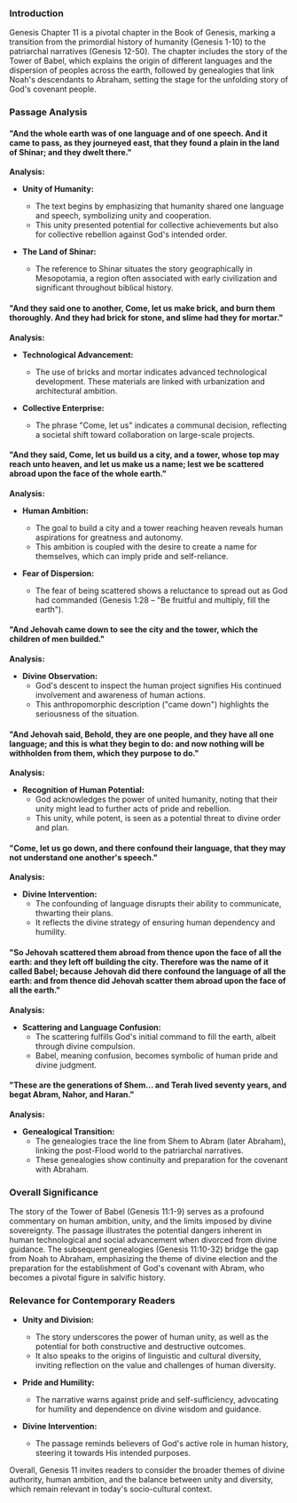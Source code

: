 ### Introduction

Genesis Chapter 11 is a pivotal chapter in the Book of Genesis, marking a transition from the primordial history of humanity (Genesis 1-10) to the patriarchal narratives (Genesis 12-50). The chapter includes the story of the Tower of Babel, which explains the origin of different languages and the dispersion of peoples across the earth, followed by genealogies that link Noah's descendants to Abraham, setting the stage for the unfolding story of God's covenant people.

### Passage Analysis

#### "And the whole earth was of one language and of one speech. And it came to pass, as they journeyed east, that they found a plain in the land of Shinar; and they dwelt there."

**Analysis:**
- **Unity of Humanity:**
  - The text begins by emphasizing that humanity shared one language and speech, symbolizing unity and cooperation.
  - This unity presented potential for collective achievements but also for collective rebellion against God's intended order.

- **The Land of Shinar:**
  - The reference to Shinar situates the story geographically in Mesopotamia, a region often associated with early civilization and significant throughout biblical history.

#### "And they said one to another, Come, let us make brick, and burn them thoroughly. And they had brick for stone, and slime had they for mortar."

**Analysis:**
- **Technological Advancement:**
  - The use of bricks and mortar indicates advanced technological development. These materials are linked with urbanization and architectural ambition.
  
- **Collective Enterprise:**
  - The phrase "Come, let us" indicates a communal decision, reflecting a societal shift toward collaboration on large-scale projects.

#### "And they said, Come, let us build us a city, and a tower, whose top may reach unto heaven, and let us make us a name; lest we be scattered abroad upon the face of the whole earth."

**Analysis:**
- **Human Ambition:**
  - The goal to build a city and a tower reaching heaven reveals human aspirations for greatness and autonomy.
  - This ambition is coupled with the desire to create a name for themselves, which can imply pride and self-reliance.

- **Fear of Dispersion:**
  - The fear of being scattered shows a reluctance to spread out as God had commanded (Genesis 1:28 – "Be fruitful and multiply, fill the earth").

#### "And Jehovah came down to see the city and the tower, which the children of men builded."

**Analysis:**
- **Divine Observation:**
  - God's descent to inspect the human project signifies His continued involvement and awareness of human actions.
  - This anthropomorphic description ("came down") highlights the seriousness of the situation.

#### "And Jehovah said, Behold, they are one people, and they have all one language; and this is what they begin to do: and now nothing will be withholden from them, which they purpose to do."

**Analysis:**
- **Recognition of Human Potential:**
  - God acknowledges the power of united humanity, noting that their unity might lead to further acts of pride and rebellion.
  - This unity, while potent, is seen as a potential threat to divine order and plan.

#### "Come, let us go down, and there confound their language, that they may not understand one another's speech."

**Analysis:**
- **Divine Intervention:**
  - The confounding of language disrupts their ability to communicate, thwarting their plans.
  - It reflects the divine strategy of ensuring human dependency and humility.

#### "So Jehovah scattered them abroad from thence upon the face of all the earth: and they left off building the city. Therefore was the name of it called Babel; because Jehovah did there confound the language of all the earth: and from thence did Jehovah scatter them abroad upon the face of all the earth."

**Analysis:**
- **Scattering and Language Confusion:**
  - The scattering fulfills God's initial command to fill the earth, albeit through divine compulsion.
  - Babel, meaning confusion, becomes symbolic of human pride and divine judgment.

#### "These are the generations of Shem... and Terah lived seventy years, and begat Abram, Nahor, and Haran."

**Analysis:**
- **Genealogical Transition:**
  - The genealogies trace the line from Shem to Abram (later Abraham), linking the post-Flood world to the patriarchal narratives.
  - These genealogies show continuity and preparation for the covenant with Abraham.

### Overall Significance

The story of the Tower of Babel (Genesis 11:1-9) serves as a profound commentary on human ambition, unity, and the limits imposed by divine sovereignty. The passage illustrates the potential dangers inherent in human technological and social advancement when divorced from divine guidance. The subsequent genealogies (Genesis 11:10-32) bridge the gap from Noah to Abraham, emphasizing the theme of divine election and the preparation for the establishment of God's covenant with Abram, who becomes a pivotal figure in salvific history.

### Relevance for Contemporary Readers

- **Unity and Division:**
  - The story underscores the power of human unity, as well as the potential for both constructive and destructive outcomes.
  - It also speaks to the origins of linguistic and cultural diversity, inviting reflection on the value and challenges of human diversity.

- **Pride and Humility:**
  - The narrative warns against pride and self-sufficiency, advocating for humility and dependence on divine wisdom and guidance.

- **Divine Intervention:**
  - The passage reminds believers of God's active role in human history, steering it towards His intended purposes.

Overall, Genesis 11 invites readers to consider the broader themes of divine authority, human ambition, and the balance between unity and diversity, which remain relevant in today's socio-cultural context.
